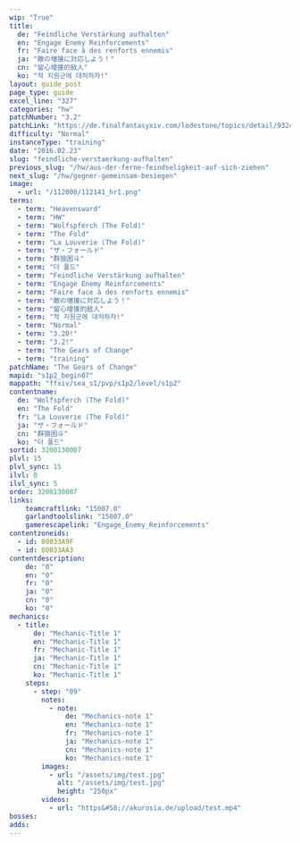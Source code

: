 ```yaml
---
wip: "True"
title:
  de: "Feindliche Verstärkung aufhalten"
  en: "Engage Enemy Reinforcements"
  fr: "Faire face à des renforts ennemis"
  ja: "敵の増援に対応しよう！"
  cn: "留心增援的敌人"
  ko: "적 지원군에 대처하자!"
layout: guide_post
page_type: guide
excel_line: "327"
categories: "hw"
patchNumber: "3.2"
patchLink: "https://de.finalfantasyxiv.com/lodestone/topics/detail/93245d34c33358787d1ff90333c4435c65ac6ee5"
difficulty: "Normal"
instanceType: "training"
date: "2016.02.23"
slug: "feindliche-verstaerkung-aufhalten"
previous_slug: "/hw/aus-der-ferne-feindseligkeit-auf-sich-ziehen"
next_slug: "/hw/gegner-gemeinsam-besiegen"
image:
  - url: "/112000/112141_hr1.png"
terms:
  - term: "Heavensward"
  - term: "HW"
  - term: "Wolfspferch (The Fold)"
  - term: "The Fold"
  - term: "La Louverie (The Fold)"
  - term: "ザ・フォールド"
  - term: "群狼困斗"
  - term: "더 폴드"
  - term: "Feindliche Verstärkung aufhalten"
  - term: "Engage Enemy Reinforcements"
  - term: "Faire face à des renforts ennemis"
  - term: "敵の増援に対応しよう！"
  - term: "留心增援的敌人"
  - term: "적 지원군에 대처하자!"
  - term: "Normal"
  - term: "3.20!"
  - term: "3.2!"
  - term: "The Gears of Change"
  - term: "training"
patchName: "The Gears of Change"
mapid: "s1p2_begin07"
mappath: "ffxiv/sea_s1/pvp/s1p2/level/s1p2"
contentname:
  de: "Wolfspferch (The Fold)"
  en: "The Fold"
  fr: "La Louverie (The Fold)"
  ja: "ザ・フォールド"
  cn: "群狼困斗"
  ko: "더 폴드"
sortid: 3200130007
plvl: 15
plvl_sync: 15
ilvl: 0
ilvl_sync: 5
order: 3200130007
links:
    teamcraftlink: "15007.0"
    garlandtoolslink: "15007.0"
    gamerescapelink: "Engage_Enemy_Reinforcements"
contentzoneids:
  - id: 80033A9F
  - id: 80033AA3
contentdescription:
    de: "0"
    en: "0"
    fr: "0"
    ja: "0"
    cn: "0"
    ko: "0"
mechanics:
  - title:
      de: "Mechanic-Title 1"
      en: "Mechanic-Title 1"
      fr: "Mechanic-Title 1"
      ja: "Mechanic-Title 1"
      cn: "Mechanic-Title 1"
      ko: "Mechanic-Title 1"
    steps:
      - step: "09"
        notes:
          - note:
              de: "Mechanics-note 1"
              en: "Mechanics-note 1"
              fr: "Mechanics-note 1"
              ja: "Mechanics-note 1"
              cn: "Mechanics-note 1"
              ko: "Mechanics-note 1"
        images:
          - url: "/assets/img/test.jpg"
            alt: "/assets/img/test.jpg"
            height: "250px"
        videos:
          - url: "https&#58;//akurosia.de/upload/test.mp4"
bosses:
adds:
---
```

